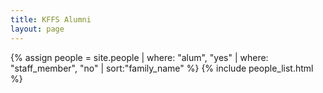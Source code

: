```yaml
---
title: KFFS Alumni
layout: page
---
```


<div class="row">
{% assign people = site.people | where: "alum", "yes" | where: "staff_member", "no" | sort:"family_name" %}
{% include people_list.html %}
</div>